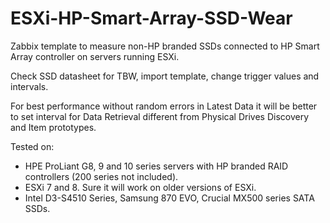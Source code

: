 # ESXi-HP-Smart-Array-SSD-Wear

Zabbix template to measure non-HP branded SSDs connected to HP Smart Array controller on servers running ESXi.

Check SSD datasheet for TBW, import template, change trigger values and intervals.

For best performance without random errors in Latest Data it will be better to set interval for Data Retrieval different from Physical Drives Discovery and Item prototypes.



Tested on:
- HPE ProLiant G8, 9 and 10 series servers with HP branded RAID controllers (200 series not included).
- ESXi 7 and 8. Sure it will work on older versions of ESXi.
- Intel D3-S4510 Series, Samsung 870 EVO, Crucial MX500 series SATA SSDs.
